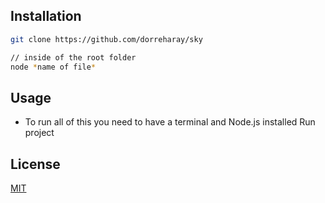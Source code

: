 ## Installation

```bash
git clone https://github.com/dorreharay/sky

// inside of the root folder
node *name of file*
```

## Usage

- To run all of this you need to have a terminal and Node.js installed Run project

## License
[MIT](https://choosealicense.com/licenses/mit/)
